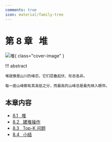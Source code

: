```yaml
---
comments: true
icon: material/family-tree
---
```


# 第 8 章 &nbsp; 堆

<div class="center-table" markdown>

![堆](../assets/covers/chapter_heap.jpg){ class="cover-image" }

</div>

!!! abstract

    堆就像是山川的峰峦，它们层叠起伏、形态各异。
    
    每一座山峰都有其高低之分，而最高的山峰总是最先映入眼帘。

## 本章内容

- [8.1 &nbsp; 堆](https://www.hello-algo.com/chapter_heap/heap/)
- [8.2 &nbsp; 建堆操作](https://www.hello-algo.com/chapter_heap/build_heap/)
- [8.3 &nbsp; Top-K 问题](https://www.hello-algo.com/chapter_heap/top_k/)
- [8.4 &nbsp; 小结](https://www.hello-algo.com/chapter_heap/summary/)

